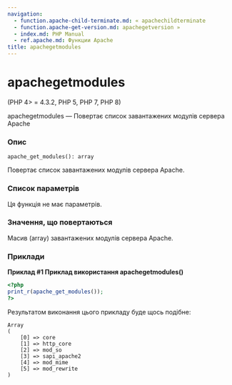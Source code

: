 ```yaml
---
navigation:
  - function.apache-child-terminate.md: « apachechildterminate
  - function.apache-get-version.md: apachegetversion »
  - index.md: PHP Manual
  - ref.apache.md: Функции Apache
title: apachegetmodules
---
```

# apachegetmodules

(PHP 4> = 4.3.2, PHP 5, PHP 7, PHP 8)

apachegetmodules — Повертає список завантажених модулів сервера Apache

### Опис

```methodsynopsis
apache_get_modules(): array
```

Повертає список завантажених модулів сервера Apache.

### Список параметрів

Ця функція не має параметрів.

### Значення, що повертаються

Масив (array) завантажених модулів сервера Apache.

### Приклади

**Приклад #1 Приклад використання **apachegetmodules()****

```php
<?php
print_r(apache_get_modules());
?>
```

Результатом виконання цього прикладу буде щось подібне:

```
Array
(
    [0] => core
    [1] => http_core
    [2] => mod_so
    [3] => sapi_apache2
    [4] => mod_mime
    [5] => mod_rewrite
)
```

